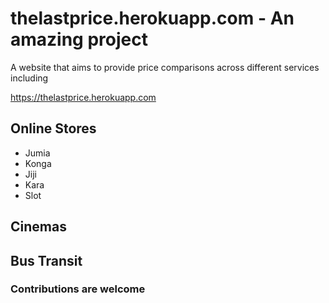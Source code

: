# thelastprice.herokuapp.com - An amazing project
A website that aims to provide price comparisons across different services including

https://thelastprice.herokuapp.com

## Online Stores
* Jumia
* Konga
* Jiji
* Kara
* Slot

## Cinemas


## Bus Transit

### Contributions are welcome

